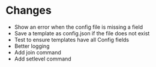 # Changes
- Show an error when the config file is missing a field
- Save a template as config.json if the file does not exist
- Test to ensure templates have all Config fields
- Better logging
- Add join command
- Add setlevel command
